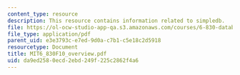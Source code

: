 ```yaml
---
content_type: resource
description: This resource contains information related to simpledb.
file: https://ol-ocw-studio-app-qa.s3.amazonaws.com/courses/6-830-database-systems-fall-2010/da9ed2580ecd2ebd249f225c2862f4a6_MIT6_830F10_overview.pdf
file_type: application/pdf
parent_uid: e3e3793c-e7ed-9d0a-c7b1-c5e18c2d5918
resourcetype: Document
title: MIT6_830F10_overview.pdf
uid: da9ed258-0ecd-2ebd-249f-225c2862f4a6
---
```

